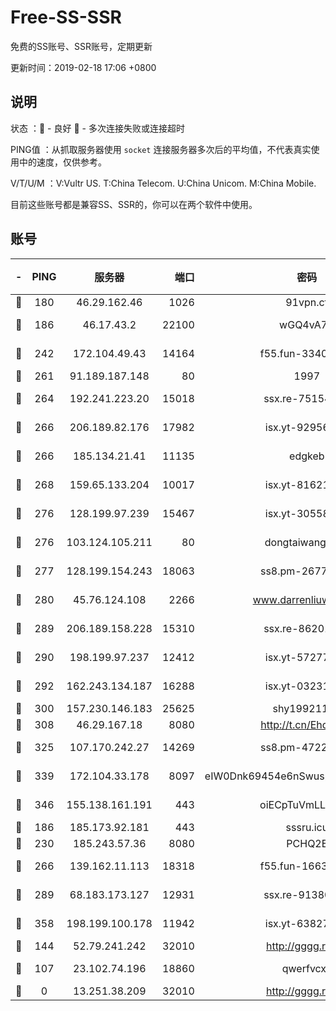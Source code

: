 # Free-SS-SSR

免费的SS账号、SSR账号，定期更新

更新时间：2019-02-18 17:06 +0800

## 说明

状态     ：🙂 - 良好 🙁 - 多次连接失败或连接超时

PING值   ：从抓取服务器使用 `socket` 连接服务器多次后的平均值，不代表真实使用中的速度，仅供参考。

V/T/U/M  ：V:Vultr US. T:China Telecom. U:China Unicom. M:China Mobile.

目前这些账号都是兼容SS、SSR的，你可以在两个软件中使用。

## 账号

|-|PING|服务器|端口|密码|加密方式|区域|V/T/U/M|
|:----:|:----:|:-----:|-----:|:----:|:----:|:----:|:----:|
|🙂|180|46.29.162.46|1026|91vpn.cf|rc4-md5|RU|10↑/10↑/10↑/10↑|
|🙂|186|46.17.43.2|22100|wGQ4vA7D|aes-256-gcm|RU|4↓/10↑/10↑/10↑|
|🙂|242|172.104.49.43|14164|f55.fun-33406567|aes-256-cfb|SG|8↑/9↑/9↑/9↑|
|🙂|261|91.189.187.148|80|1997|chacha20|US|9↑/10↑/9↑/9↑|
|🙂|264|192.241.223.20|15018|ssx.re-75154549|aes-256-cfb|US|8↑/9↑/9↑/9↑|
|🙂|266|206.189.82.176|17982|isx.yt-92956496|aes-256-cfb|SG|10↑/10↑/10↑/10↑|
|🙂|266|185.134.21.41|11135|edgkeb|aes-256-cfb|GB|10↑/10↑/10↑/10↑|
|🙂|268|159.65.133.204|10017|isx.yt-81621873|aes-256-cfb|SG|10↑/10↑/10↑/10↑|
|🙂|276|128.199.97.239|15467|isx.yt-30558820|aes-256-cfb|SG|10↑/10↑/10↑/10↑|
|🙂|276|103.124.105.211|80|dongtaiwang.com|aes-256-cfb|US|10↑/10↑/10↑/10↑|
|🙂|277|128.199.154.243|18063|ss8.pm-26776960|aes-256-cfb|SG|8↑/9↑/9↑/9↑|
|🙂|280|45.76.124.108|2266|www.darrenliuwei.com|aes-256-cfb|AU|10↑/10↑/10↑/10↑|
|🙂|289|206.189.158.228|15310|ssx.re-86201886|aes-256-cfb|SG|8↑/9↑/9↑/9↑|
|🙂|290|198.199.97.237|12412|isx.yt-57277437|aes-256-cfb|US|10↑/10↑/10↑/10↑|
|🙂|292|162.243.134.187|16288|isx.yt-03231307|aes-256-cfb|US|10↑/10↑/10↑/10↑|
|🙂|300|157.230.146.183|25625|shy19921124|rc4-md5|US|10↑/10↑/10↑/10↑|
|🙂|308|46.29.167.18|8080|http://t.cn/EhdmTxe|rc4-md5|RU|10↑/10↑/10↑/10↑|
|🙂|325|107.170.242.27|14269|ss8.pm-47220788|aes-256-cfb|US|8↑/9↑/9↑/9↑|
|🙂|339|172.104.33.178|8097|eIW0Dnk69454e6nSwuspv9DmS201tQ0D|aes-256-cfb|SG|10↑/10↑/10↑/10↑|
|🙂|346|155.138.161.191|443|oiECpTuVmLLxk4Ts|aes-256-cfb|US|7↑/10↑/10↑/10↑|
|🙂|186|185.173.92.181|443|sssru.icu|rc4-md5|RU|9↑/8↑/10↑/9↑|
|🙂|230|185.243.57.36|8080|PCHQ2E|rc4-md5|US|10↑/9↑/9↑/10↑|
|🙂|266|139.162.11.113|18318|f55.fun-16631582|aes-256-cfb|SG|10↑/10↑/10↑/10↑|
|🙂|289|68.183.173.127|12931|ssx.re-91380385|aes-256-cfb|US|8↑/9↑/9↑/9↑|
|🙂|358|198.199.100.178|11942|isx.yt-63827484|aes-256-cfb|US|9↑/10↑/10↑/10↑|
|🙂|144|52.79.241.242|32010|http://gggg.rocks|chacha20|KR|9↑/10↑/10↑/10↑|
|🙁|107|23.102.74.196|18860|qwerfvcxz|aes-256-gcm|JP|10↑/10↑/10↑/10↑|
|🙁|0|13.251.38.209|32010|http://gggg.rocks|chacha20|SG|10↑/9↑/9↑/10↑|

